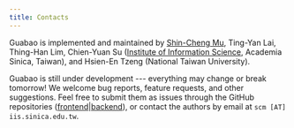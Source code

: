 ```yaml
---
title: Contacts
---
```


Guabao is implemented and maintained by
[Shin-Cheng Mu](https://scm.iis.sinica.edu.tw/home/), Ting-Yan Lai, Thing-Han Lim, Chien-Yuan Su ([Institute of Information Science](https://www.iis.sinica.edu.tw/), Academia Sinica, Taiwan), and Hsien-En Tzeng (National Taiwan University).

Guabao is still under development --- everything may change or break tomorrow! We welcome bug reports, feature requests, and other suggestions.
Feel free to submit them as issues through the GitHub repositories
([frontend](https://github.com/scmlab/gcl-vscode)|[backend](https://github.com/scmlab/gcl)), or contact the authors by email at `scm [AT] iis.sinica.edu.tw`.

